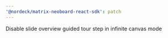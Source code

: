 ```yaml
---
'@nordeck/matrix-neoboard-react-sdk': patch
---
```


Disable slide overview guided tour step in infinite canvas mode
